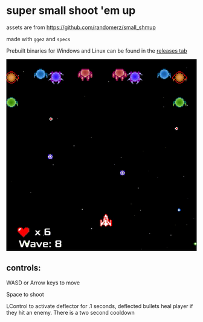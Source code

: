 # super small shoot 'em up

assets are from <https://github.com/randomerz/small_shmup>

made with `ggez` and `specs`

Prebuilt binaries for Windows and Linux can be found in the [releases tab](https://github.com/mkhan45/ssshmup/releases)

![](game.gif)


## controls:

WASD or Arrow keys to move

Space to shoot

LControl to activate deflector for .1 seconds, deflected bullets heal player if they hit an enemy. There is a two second cooldown
